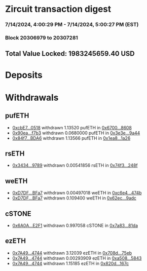 # Zircuit transaction digest
### 7/14/2024, 4:00:29 PM - 7/14/2024, 5:00:27 PM (EST)
### Block 20306979 to 20307281

## Total Value Locked: 1983245659.40 USD

# Deposits
# Withdrawals
## pufETH
- [0xcbE7...0518](https://etherscan.io/address/0xcbE74ca9D82aa3610ACC8dc8EFdf11cdFC530518) withdrawn 1.13520 pufETH in [0x6700...8608](https://etherscan.io/tx/0xcbE74ca9D82aa3610ACC8dc8EFdf11cdFC530518)
- [0x90ea...f7b3](https://etherscan.io/address/0x90ea1252E0DAA76aA326201873dd4899ee47f7b3) withdrawn 0.0680000 pufETH in [0x3e3e...9a44](https://etherscan.io/tx/0x90ea1252E0DAA76aA326201873dd4899ee47f7b3)
- [0x84f7...BDA6](https://etherscan.io/address/0x84f7dc8230f667e1f7a462724A11F4976D5cBDA6) withdrawn 1.13566 pufETH in [0x1ea8...1a26](https://etherscan.io/tx/0x84f7dc8230f667e1f7a462724A11F4976D5cBDA6)
## rsETH
- [0x3434...9789](https://etherscan.io/address/0x34349c5569e7B846c3558961552D2202760A9789) withdrawn 0.00541856 rsETH in [0x74f3...248f](https://etherscan.io/tx/0x34349c5569e7B846c3558961552D2202760A9789)
## weETH
- [0xD7DF...BFa7](https://etherscan.io/address/0xD7DF7E085214743530afF339aFC420c7c720BFa7) withdrawn 0.00497018 weETH in [0xc6e4...474b](https://etherscan.io/tx/0xD7DF7E085214743530afF339aFC420c7c720BFa7)
- [0xD7DF...BFa7](https://etherscan.io/address/0xD7DF7E085214743530afF339aFC420c7c720BFa7) withdrawn 0.109400 weETH in [0x62ec...9adc](https://etherscan.io/tx/0xD7DF7E085214743530afF339aFC420c7c720BFa7)
## cSTONE
- [0x6A0A...E2F1](https://etherscan.io/address/0x6A0AD7Daa5dfFf4dB11a92289ed550ddB091E2F1) withdrawn 0.997058 cSTONE in [0x7a83...81da](https://etherscan.io/tx/0x6A0AD7Daa5dfFf4dB11a92289ed550ddB091E2F1)
## ezETH
- [0x7A49...4744](https://etherscan.io/address/0x7A493Be5c2ce014cD049Bf178a1ac0Db1B434744) withdrawn 3.12039 ezETH in [0x708d...75eb](https://etherscan.io/tx/0x7A493Be5c2ce014cD049Bf178a1ac0Db1B434744)
- [0x7A49...4744](https://etherscan.io/address/0x7A493Be5c2ce014cD049Bf178a1ac0Db1B434744) withdrawn 0.00293909 ezETH in [0xa508...5843](https://etherscan.io/tx/0x7A493Be5c2ce014cD049Bf178a1ac0Db1B434744)
- [0x7A49...4744](https://etherscan.io/address/0x7A493Be5c2ce014cD049Bf178a1ac0Db1B434744) withdrawn 1.15185 ezETH in [0x820d...167c](https://etherscan.io/tx/0x7A493Be5c2ce014cD049Bf178a1ac0Db1B434744)
